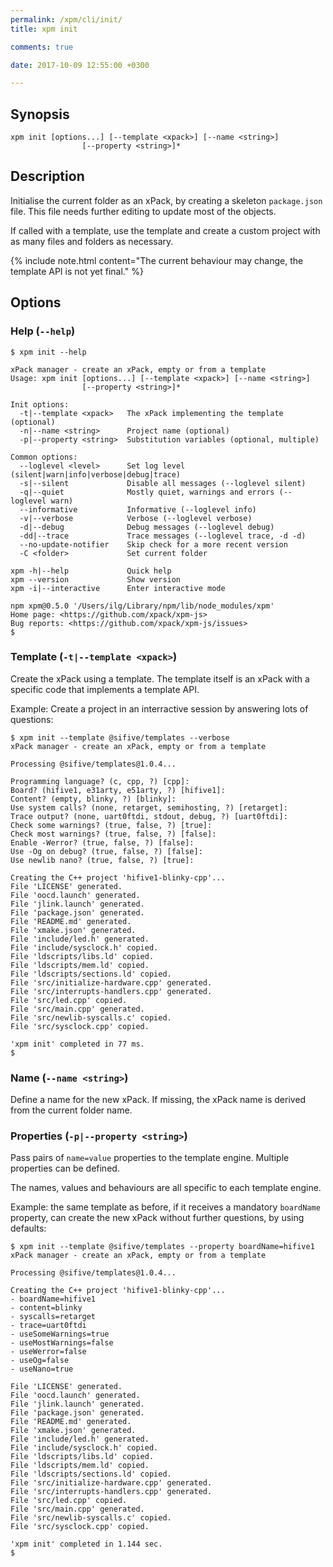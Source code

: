 ```yaml
---
permalink: /xpm/cli/init/
title: xpm init

comments: true

date: 2017-10-09 12:55:00 +0300

---
```


## Synopsis

```
xpm init [options...] [--template <xpack>] [--name <string>]
                [--property <string>]*
```

## Description

Initialise the current folder as an xPack, by creating a skeleton
`package.json` file. This file needs further editing to update most
of the objects.

If called with a template, use the template and create a custom
project with as many files and folders as necessary.

{% include note.html content="The current behaviour may change,
the template API is not yet final." %}

## Options

### Help (`--help`)

```
$ xpm init --help

xPack manager - create an xPack, empty or from a template
Usage: xpm init [options...] [--template <xpack>] [--name <string>]
                [--property <string>]*

Init options:
  -t|--template <xpack>   The xPack implementing the template (optional)
  -n|--name <string>      Project name (optional)
  -p|--property <string>  Substitution variables (optional, multiple)

Common options:
  --loglevel <level>      Set log level (silent|warn|info|verbose|debug|trace)
  -s|--silent             Disable all messages (--loglevel silent)
  -q|--quiet              Mostly quiet, warnings and errors (--loglevel warn)
  --informative           Informative (--loglevel info)
  -v|--verbose            Verbose (--loglevel verbose)
  -d|--debug              Debug messages (--loglevel debug)
  -dd|--trace             Trace messages (--loglevel trace, -d -d)
  --no-update-notifier    Skip check for a more recent version
  -C <folder>             Set current folder

xpm -h|--help             Quick help
xpm --version             Show version
xpm -i|--interactive      Enter interactive mode

npm xpm@0.5.0 '/Users/ilg/Library/npm/lib/node_modules/xpm'
Home page: <https://github.com/xpack/xpm-js>
Bug reports: <https://github.com/xpack/xpm-js/issues>
$
```

### Template (`-t|--template <xpack>`)

Create the xPack using a template. The template itself is an xPack
with a specific code that implements a template API.

Example: Create a project in an interractive session by answering
lots of questions:

```console
$ xpm init --template @sifive/templates --verbose
xPack manager - create an xPack, empty or from a template

Processing @sifive/templates@1.0.4...

Programming language? (c, cpp, ?) [cpp]:
Board? (hifive1, e31arty, e51arty, ?) [hifive1]:
Content? (empty, blinky, ?) [blinky]:
Use system calls? (none, retarget, semihosting, ?) [retarget]:
Trace output? (none, uart0ftdi, stdout, debug, ?) [uart0ftdi]:
Check some warnings? (true, false, ?) [true]:
Check most warnings? (true, false, ?) [false]:
Enable -Werror? (true, false, ?) [false]:
Use -Og on debug? (true, false, ?) [false]:
Use newlib nano? (true, false, ?) [true]:

Creating the C++ project 'hifive1-blinky-cpp'...
File 'LICENSE' generated.
File 'oocd.launch' generated.
File 'jlink.launch' generated.
File 'package.json' generated.
File 'README.md' generated.
File 'xmake.json' generated.
File 'include/led.h' generated.
File 'include/sysclock.h' copied.
File 'ldscripts/libs.ld' copied.
File 'ldscripts/mem.ld' copied.
File 'ldscripts/sections.ld' copied.
File 'src/initialize-hardware.cpp' generated.
File 'src/interrupts-handlers.cpp' generated.
File 'src/led.cpp' copied.
File 'src/main.cpp' generated.
File 'src/newlib-syscalls.c' copied.
File 'src/sysclock.cpp' copied.

'xpm init' completed in 77 ms.
$
```

### Name (`--name <string>`)

Define a name for the new xPack. If missing, the xPack name is
derived from the current folder name.

### Properties (`-p|--property <string>`)

Pass pairs of `name=value` properties to the template engine. Multiple
properties can be defined.

The names, values and behaviours are all specific to each template engine.

Example: the same template as before, if it receives a mandatory
`boardName` property,
can create the new xPack without further questions, by using defaults:

```console
$ xpm init --template @sifive/templates --property boardName=hifive1
xPack manager - create an xPack, empty or from a template

Processing @sifive/templates@1.0.4...

Creating the C++ project 'hifive1-blinky-cpp'...
- boardName=hifive1
- content=blinky
- syscalls=retarget
- trace=uart0ftdi
- useSomeWarnings=true
- useMostWarnings=false
- useWerror=false
- useOg=false
- useNano=true

File 'LICENSE' generated.
File 'oocd.launch' generated.
File 'jlink.launch' generated.
File 'package.json' generated.
File 'README.md' generated.
File 'xmake.json' generated.
File 'include/led.h' generated.
File 'include/sysclock.h' copied.
File 'ldscripts/libs.ld' copied.
File 'ldscripts/mem.ld' copied.
File 'ldscripts/sections.ld' copied.
File 'src/initialize-hardware.cpp' generated.
File 'src/interrupts-handlers.cpp' generated.
File 'src/led.cpp' copied.
File 'src/main.cpp' generated.
File 'src/newlib-syscalls.c' copied.
File 'src/sysclock.cpp' copied.

'xpm init' completed in 1.144 sec.
$
```

